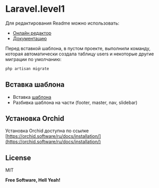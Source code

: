 # Laravel.level1
Для редактирования Readme можно использовать:
- [Онлайн редактор](https://dillinger.io/)
- [Документацию](https://github.com/OlgaVlasova/markdown-doc/blob/master/README.md)

Перед вставкой шаблона, в пустом проекте, выполнили команду, которая автоматически создала таблицу users и некоторые другие миграции по умолчанию:
```sh
php artisan migrate
```

## Вставка шаблона

- Вставка [шаблона](https://getbootstrap.com/docs/4.1/examples/blog/)
- Разбивка шаблона на части (footer, master, nav, slidebar)

## Установка Orchid
Установка Orchid доступна по ссылке [https://orchid.software/ru/docs/installation/](https://orchid.software/ru/docs/installation/)
## License

MIT

**Free Software, Hell Yeah!**
